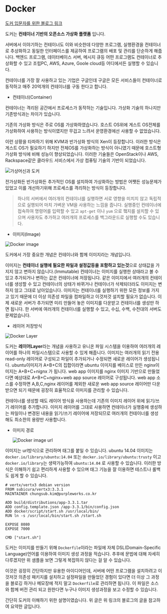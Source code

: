 # Docker

[도커 입문자를 위한 블로그 링크](https://subicura.com/2017/01/19/docker-guide-for-beginners-1.html)

도커는 **컨테이너 기반의 오픈소스 가상화 플랫폼** 입니다.

서버에서 이야기하는 컨테이너도 이와 비슷한데 다양한 프로그램, 실행환경을 컨테이너로 추상화하고 동일한 인터페이스를 제공하여 프로그램의 배포 및 관리를 단순하게 해줍니다. 백엔드 프로그램, 데이터베이스 서버, 메시지 큐등 어떤 프로그램도 컨테이너로 추상화할 수 있고 조립PC, AWS, Azure, Goole cloud등 어디에서든 실행할 수 있습니다.

컨테이너를 가장 잘 사용하고 있는 기업은 구글인데 구글은 모든 서비스들이 컨테이너로 동작하고 매주 20억개의 컨테이너를 구동 한다고 합니다.

* 컨테이너(Container)

컨테이너는 격리된 공간에서 프로세스가 동작하는 기술입니다. 가상화 기술의 하나지만 기존방식과는 차이가 있습니다.

 기존의 가상화 방식은 주로 OS를 가상화하였습니다. 호스트 OS위에 게스트 OS전체를 가상화하여 사용하는 방식이였지만 무겁고 느려서 운영환경에선 사용할 수 없었습니다.

이런 상황을 타파하기 위해 KVM과 반가상화 방식의 Xen이 등장합니다. 이러한 방식은 게스트 OS가 필요하기 하지만 전체OS를 가상화하는 방식이 아니였기 때문에 호스트형 가상화 방식에 비해 성능이 향상되었습니다. 이러한 기술들은 OpenStack이나 AWS, Rackspace같은 클라우드 서비스에서 가상 컴퓨팅 기술의 기반이 되었습니다.

![가상머신과 도커](https://subicura.com/assets/article_images/2017-01-19-docker-guide-for-beginners-1/vm-vs-docker.png)

전가상화든 반가상화든 추가적인 OS를 설치하여 가상화하는 방법은 어쨋든 성능문제가 있었고 이를 개선하기위해 프로세스를 격리하는 방식이 등장합니다.

> 하나의 서버에서 여러개의 컨테이너를 실행하면 서로 영향을 미치지 않고 독립적으로 실행되어 마치 가벼운 VM을 사용하는 느낌을 줍니다. 실행중인 컨테이너에 접속하여 명령어를 입력할 수 있고 `apt-get` 이나 `yum` 으로 퍀지를 설치할 수 있으며 사용자도 추가하고 여러개의 프로세스를 백그라운드로 실행할 수도 있습니다. 

* 이미지(Image)

![Docker image](https://subicura.com/assets/article_images/2017-01-19-docker-guide-for-beginners-1/docker-image.png)

도커에서 가장 중요한 개념은 컨테이너와 함께 이미지라는 개념입니다.

이미지는 **컨테이너 실행에 필요한 파일과 설정값등을 포함하고 있는것**으로 상태값을 가지지 않고 변하지 않습니다.(Immutable) 컨테이너는 이미지를 실행한 상태라고 볼 수 있고 추가되거나 변하는 값은 컨테이너에 저장됩니다. 같은 이미지에서 여러개의 컨테이너를 생성할 수 있고 컨테이너의 상태가 바뀌거나 컨테이너가 삭제되더라도 이미지는 변하지 않고 그대로 남아있습니다.  이미지는 컨테이너를 실행하기 위한 모든 정보를 가지고 있기 때문에 더 이상 의존성 파일을 컴파일하고 이것저것 설치할 필요가 없습니다. 이제 새로운 서버가 추가되면 미리 만들어 놓은 이미지를 다운받고 컨테이너를 생성만 하면 됩니다. 한 서버에 여러개의 컨테이너를 실행할 수 있고, 수십, 수백, 수천대의 서버도 문제없습니다.

* 레이어 저장방식

![Docker Layer](https://subicura.com/assets/article_images/2017-01-19-docker-guide-for-beginners-1/image-layer.png)

도커는 **레이어Layer**라는 개념을 사용하고 유니온 파일 시스템을 이용하여 여러개의 레이어를 하나의 파일시스템으로 사용할 수 있게 해줍니다. 이미지는 여러개의 읽기 전용read-only 레이어로 구성되고 파일이 추가되거나 수정되면 새로운 레이어가 생성됩니다. ubuntu이미지가 A+B+C의 집합이라면 ubuntu 이미지를 베이스로 만든 nginx이미지는 A+B+C+nignx 가 됩니다. web app 이미지를 nginx 이미지 기반으로 만들었다면 예상대로 A+B+C+nginx+web app source 레이어로 구성됩니다. web app 소스를 수정하면 A,B,C,nginx 레이어를 제외한 새로운 web app source 레이어만 다운받으면 되기 때문에 굉장히 효율적으로 이미지를 관리할 수 있습니다.

 컨테이너를 생성할 때도 레이어 방식을 사용하는데 기존의 이미지 레이어 위에 읽기/쓰기 레이어를 추가합니다. 이미지 레이어를 그대로 사용하면 컨테이너가 실행중에 생성하는 파일이나 변경된 내용을 읽기/쓰기 레이어에 저장되므로 여러개의 컨테이너를 생성해도 최소한의 용량만 사용합니다.

* 이미지 경로

  ![Docker image url](https://subicura.com/assets/article_images/2017-01-19-docker-guide-for-beginners-1/image-url.png)

이미지는 url방식으로 관리하며 태그를 붙일 수 있습니다. ubuntu 14.04 이미지는 `docker.io/library/ubuntu:14.04` 또는 `docker.io/library/ubuntu:trusty` 이고 `docker.io/library`는 생략가능하여 `ubuntu:14.04` 로 사용할 수 있습니다. 이러한 방식은 이해하기 쉽고 편리하게 사용할 수 있으며 태그 기능을 잘 이용하면 테스트나 롤백도 쉽게 할 수 있습니다.

```DSL
# vertx/vertx3 debian version
FROM subicura/vertx3:3.3.1
MAINTAINER chungsub.kim@purpleworks.co.kr

ADD build/distributions/app-3.3.1.tar
ADD config.template.json /app-3.3.1/bin/config.json
ADD docker/script/start.sh /usr/local/bin/
RUN ln -s /usr/local/bin/start.sh /start.sh

EXPOSE 8080
EXPOSE 7000

CMD ["start.sh"]
```

도커는 이미지를 만들기 위해 `Dockerfile`이라는 파일에 자체 DSL(Domain-Specific Language)언어를 이용하여 이미지 생성 과정을 적습니다. 추후에 문법에 대해 자세히 다루겠지만 위 샘플을 보면 그렇게 복잡하지 않다는 걸 알 수 있습니다.

이것은 굉장히 간단하지만 유용한 아이디어인데, 서버에 어떤 프로그램을 설치하려고 이것저것 의존성 패키지를 설치하고 설정파일을 만들었던 경험이 있다면 더 이상 그 과정을 블로깅 하거나 메모장에 적지 말고 `Dockerfile`로 관리하면 됩니다. 이 파일은 소스와 함께 버전 관리 되고 원한다면 누구나 이미지 생성과정을 보고 수정할 수 있습니다.

간단히 도커의 이해하기 위한 설명이였습니다. 위 글은 위 링크의 블로그의 글을 참고하여 요약한 글입니다.
